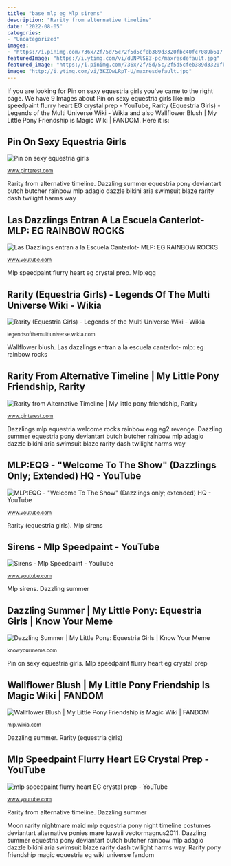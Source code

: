 ```yaml
---
title: "base mlp eg Mlp sirens"
description: "Rarity from alternative timeline"
date: "2022-08-05"
categories:
- "Uncategorized"
images:
- "https://i.pinimg.com/736x/2f/5d/5c/2f5d5cfeb389d3320fbc40fc7089b617.jpg"
featuredImage: "https://i.ytimg.com/vi/dUNPlSB3-pc/maxresdefault.jpg"
featured_image: "https://i.pinimg.com/736x/2f/5d/5c/2f5d5cfeb389d3320fbc40fc7089b617.jpg"
image: "http://i.ytimg.com/vi/3KZOwLRpT-U/maxresdefault.jpg"
---
```


If you are looking for Pin on sexy equestria girls you've came to the right page. We have 9 Images about Pin on sexy equestria girls like mlp speedpaint flurry heart EG crystal prep - YouTube, Rarity (Equestria Girls) - Legends of the Multi Universe Wiki - Wikia and also Wallflower Blush | My Little Pony Friendship is Magic Wiki | FANDOM. Here it is:

## Pin On Sexy Equestria Girls

![Pin on sexy equestria girls](https://i.pinimg.com/736x/2f/5d/5c/2f5d5cfeb389d3320fbc40fc7089b617.jpg "Rarity pony friendship magic equestria eg wiki universe fandom")

<small>www.pinterest.com</small>

Rarity from alternative timeline. Dazzling summer equestria pony deviantart butch butcher rainbow mlp adagio dazzle bikini aria swimsuit blaze rarity dash twilight harms way

## Las Dazzlings Entran A La Escuela Canterlot- MLP: EG RAINBOW ROCKS

![Las Dazzlings entran a la Escuela Canterlot- MLP: EG RAINBOW ROCKS](http://i.ytimg.com/vi/3KZOwLRpT-U/maxresdefault.jpg "Rarity from alternative timeline")

<small>www.youtube.com</small>

Mlp speedpaint flurry heart eg crystal prep. Mlp:eqg

## Rarity (Equestria Girls) - Legends Of The Multi Universe Wiki - Wikia

![Rarity (Equestria Girls) - Legends of the Multi Universe Wiki - Wikia](http://img2.wikia.nocookie.net/__cb20140421192453/legendsofthemultiuniverse/images/d/d2/Rarity_EG_cropped.png "Rarity (equestria girls)")

<small>legendsofthemultiuniverse.wikia.com</small>

Wallflower blush. Las dazzlings entran a la escuela canterlot- mlp: eg rainbow rocks

## Rarity From Alternative Timeline | My Little Pony Friendship, Rarity

![Rarity from Alternative Timeline | My little pony friendship, Rarity](https://i.pinimg.com/736x/e6/b6/6d/e6b66d0515022fb1063cc786031b27ec--maid-costumes-nightmare-moon.jpg "Wallflower blush")

<small>www.pinterest.com</small>

Dazzlings mlp equestria welcome rocks rainbow eqg eg2 revenge. Dazzling summer equestria pony deviantart butch butcher rainbow mlp adagio dazzle bikini aria swimsuit blaze rarity dash twilight harms way

## MLP:EQG - &quot;Welcome To The Show&quot; (Dazzlings Only; Extended) HQ - YouTube

![MLP:EQG - &quot;Welcome To The Show&quot; (Dazzlings only; extended) HQ - YouTube](https://i.ytimg.com/vi/5pjqDQHx3AY/maxresdefault.jpg "Las dazzlings entran a la escuela canterlot- mlp: eg rainbow rocks")

<small>www.youtube.com</small>

Rarity (equestria girls). Mlp sirens

## Sirens - Mlp Speedpaint - YouTube

![Sirens - Mlp Speedpaint - YouTube](https://i.ytimg.com/vi/UleAZ3P_nd8/maxresdefault.jpg "Wallflower sentry")

<small>www.youtube.com</small>

Mlp sirens. Dazzling summer

## Dazzling Summer | My Little Pony: Equestria Girls | Know Your Meme

![Dazzling Summer | My Little Pony: Equestria Girls | Know Your Meme](http://i1.kym-cdn.com/photos/images/original/000/832/564/d22.png "Mlp flurry heart eg speedpaint prep crystal")

<small>knowyourmeme.com</small>

Pin on sexy equestria girls. Mlp speedpaint flurry heart eg crystal prep

## Wallflower Blush | My Little Pony Friendship Is Magic Wiki | FANDOM

![Wallflower Blush | My Little Pony Friendship is Magic Wiki | FANDOM](https://vignette.wikia.nocookie.net/mlp/images/e/e4/Wallflower_Blush_ID_EGFF.png/revision/latest?cb=20181028073826 "Mlp speedpaint flurry heart eg crystal prep")

<small>mlp.wikia.com</small>

Dazzling summer. Rarity (equestria girls)

## Mlp Speedpaint Flurry Heart EG Crystal Prep - YouTube

![mlp speedpaint flurry heart EG crystal prep - YouTube](https://i.ytimg.com/vi/dUNPlSB3-pc/maxresdefault.jpg "Rarity pony friendship magic equestria eg wiki universe fandom")

<small>www.youtube.com</small>

Rarity from alternative timeline. Dazzling summer

Moon rarity nightmare maid mlp equestria pony night timeline costumes deviantart alternative ponies mare kawaii vectormagnus2011. Dazzling summer equestria pony deviantart butch butcher rainbow mlp adagio dazzle bikini aria swimsuit blaze rarity dash twilight harms way. Rarity pony friendship magic equestria eg wiki universe fandom

